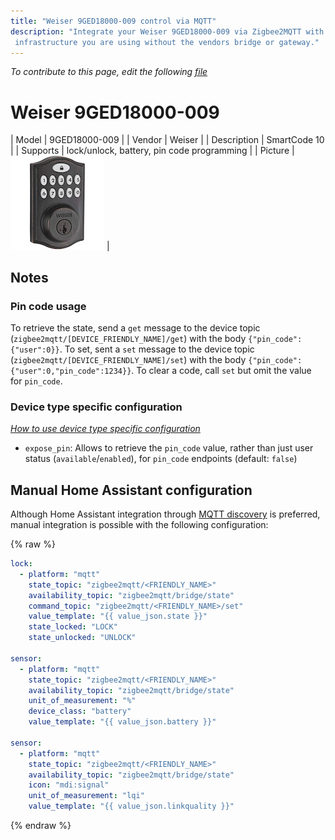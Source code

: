 ```yaml
---
title: "Weiser 9GED18000-009 control via MQTT"
description: "Integrate your Weiser 9GED18000-009 via Zigbee2MQTT with whatever smart home
 infrastructure you are using without the vendors bridge or gateway."
---
```


*To contribute to this page, edit the following
[file](https://github.com/Koenkk/zigbee2mqtt.io/blob/master/docs/devices/9GED18000-009.md)*

# Weiser 9GED18000-009

| Model | 9GED18000-009  |
| Vendor  | Weiser  |
| Description | SmartCode 10 |
| Supports | lock/unlock, battery, pin code programming |
| Picture | ![Weiser 9GED18000-009](../images/devices/9GED18000-009.jpg) |

## Notes

### Pin code usage
To retrieve the state, send a `get` message to the device topic (`zigbee2mqtt/[DEVICE_FRIENDLY_NAME]/get`) with the body `{"pin_code":{"user":0}}`. To set, sent a `set` message to the device topic (`zigbee2mqtt/[DEVICE_FRIENDLY_NAME]/set`) with the body `{"pin_code":{"user":0,"pin_code":1234}}`. To clear a code, call `set` but omit the value for `pin_code`.



### Device type specific configuration
*[How to use device type specific configuration](../information/configuration.md)*


* `expose_pin`: Allows to retrieve the `pin_code` value, rather than just user status (`available`/`enabled`), for `pin_code` endpoints (default: `false`)


## Manual Home Assistant configuration
Although Home Assistant integration through [MQTT discovery](../integration/home_assistant) is preferred,
manual integration is possible with the following configuration:


{% raw %}
```yaml
lock:
  - platform: "mqtt"
    state_topic: "zigbee2mqtt/<FRIENDLY_NAME>"
    availability_topic: "zigbee2mqtt/bridge/state"
    command_topic: "zigbee2mqtt/<FRIENDLY_NAME>/set"
    value_template: "{{ value_json.state }}"
    state_locked: "LOCK"
    state_unlocked: "UNLOCK"

sensor:
  - platform: "mqtt"
    state_topic: "zigbee2mqtt/<FRIENDLY_NAME>"
    availability_topic: "zigbee2mqtt/bridge/state"
    unit_of_measurement: "%"
    device_class: "battery"
    value_template: "{{ value_json.battery }}"

sensor:
  - platform: "mqtt"
    state_topic: "zigbee2mqtt/<FRIENDLY_NAME>"
    availability_topic: "zigbee2mqtt/bridge/state"
    icon: "mdi:signal"
    unit_of_measurement: "lqi"
    value_template: "{{ value_json.linkquality }}"
```
{% endraw %}


